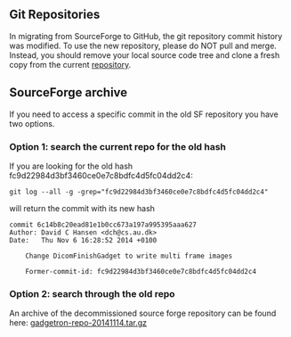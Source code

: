 ## Git Repositories
In migrating from SourceForge to GitHub, the git repository commit history was modified.  To use the new repository, please do NOT pull and merge.  Instead, you should remove your local source code tree and clone a fresh copy from the current [repository](http://github.com/gadgetron/gadgetron).

## SourceForge archive
If you need to access a specific commit in the old SF repository you have two options.

### Option 1: search the current repo for the old hash
If you are looking for the old hash fc9d22984d3bf3460ce0e7c8bdfc4d5fc04dd2c4:

    git log --all -g -grep="fc9d22984d3bf3460ce0e7c8bdfc4d5fc04dd2c4"

will return the commit with its new hash

    commit 6c14b8c20ead81e1b0cc673a197a995395aaa627
    Author: David C Hansen <dch@cs.au.dk>
    Date:   Thu Nov 6 16:28:52 2014 +0100
    
        Change DicomFinishGadget to write multi frame images
        
        Former-commit-id: fc9d22984d3bf3460ce0e7c8bdfc4d5fc04dd2c4

### Option 2: search through the old repo
An archive of the decommissioned source forge repository can be found here:
[gadgetron-repo-20141114.tar.gz](https://gadgetrondata.blob.core.windows.net/gadgetrongithubio/gadgetron-repo-20141114.tar.gz)
